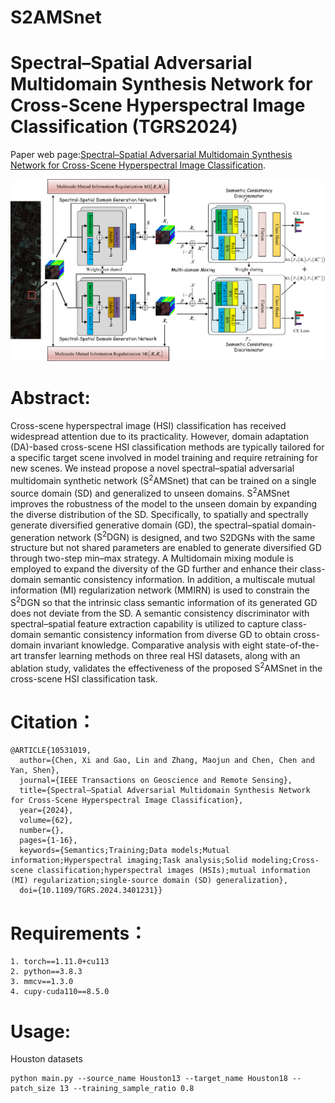 # S2AMSnet
# Spectral–Spatial Adversarial Multidomain Synthesis Network for Cross-Scene Hyperspectral Image Classification (TGRS2024)

Paper web page:[Spectral–Spatial Adversarial Multidomain Synthesis Network for Cross-Scene Hyperspectral Image Classification](https://ieeexplore.ieee.org/document/10531019).

![S2AMSnet](figure/S2AMSnet.png)

# Abstract:
Cross-scene hyperspectral image (HSI) classification has received widespread attention due to its practicality. However, domain adaptation (DA)-based cross-scene HSI classification methods are typically tailored for a specific target scene involved in model training and require retraining for new scenes. We instead propose a novel spectral–spatial adversarial multidomain synthetic network ($\mathrm{S}^2\mathrm{AMSnet}$) that can be trained on a single source domain (SD) and generalized to unseen domains. $\mathrm{S}^2\mathrm{AMSnet}$ improves the robustness of the model to the unseen domain by expanding the diverse distribution of the SD. Specifically, to spatially and spectrally generate diversified generative domain (GD), the spectral–spatial domain-generation network ($\mathrm{S}^2\mathrm{DGN}$) is designed, and two S2DGNs with the same structure but not shared parameters are enabled to generate diversified GD through two-step min–max strategy. A Multidomain mixing module is employed to expand the diversity of the GD further and enhance their class-domain semantic consistency information. In addition, a multiscale mutual information (MI) regularization network (MMIRN) is used to constrain the $\mathrm{S}^2\mathrm{DGN}$ so that the intrinsic class semantic information of its generated GD does not deviate from the SD. A semantic consistency discriminator with spectral–spatial feature extraction capability is utilized to capture class-domain semantic consistency information from diverse GD to obtain cross-domain invariant knowledge. Comparative analysis with eight state-of-the-art transfer learning methods on three real HSI datasets, along with an ablation study, validates the effectiveness of the proposed $\mathrm{S}^2\mathrm{AMSnet}$ in the cross-scene HSI classification task.

# Citation：
    @ARTICLE{10531019,
      author={Chen, Xi and Gao, Lin and Zhang, Maojun and Chen, Chen and Yan, Shen},
      journal={IEEE Transactions on Geoscience and Remote Sensing}, 
      title={Spectral–Spatial Adversarial Multidomain Synthesis Network for Cross-Scene Hyperspectral Image Classification}, 
      year={2024},
      volume={62},
      number={},
      pages={1-16},
      keywords={Semantics;Training;Data models;Mutual information;Hyperspectral imaging;Task analysis;Solid modeling;Cross-scene classification;hyperspectral images (HSIs);mutual information (MI) regularization;single-source domain (SD) generalization},
      doi={10.1109/TGRS.2024.3401231}}

# Requirements：
```
1. torch==1.11.0+cu113
2. python==3.8.3
3. mmcv==1.3.0
4. cupy-cuda110==8.5.0
```
# Usage:
Houston datasets
```
python main.py --source_name Houston13 --target_name Houston18 --patch_size 13 --training_sample_ratio 0.8
```
